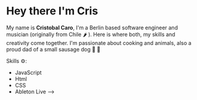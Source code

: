# Hey there I'm Cris

My name is **Cristobal Caro**, I'm a Berlin based software engineer and musician (originally from Chile 🌶️ ). Here is where both, my skills and creativity come together.
I'm passionate about cooking and animals, also a proud dad of a small sausage dog 🌭 🐶 

Skills ⚙️:

- JavaScript
- Html
- CSS
- Ableton Live
-->
